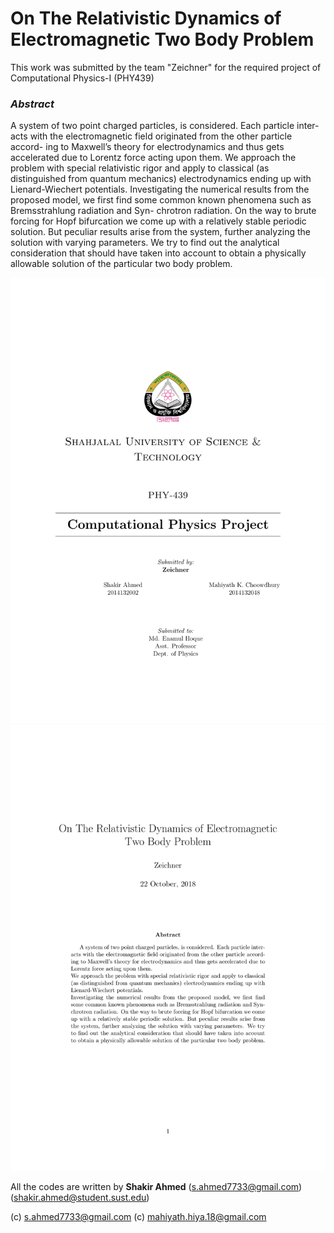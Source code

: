 # On The Relativistic Dynamics of Electromagnetic Two Body Problem

This work was submitted by the team "Zeichner" for the required project of Computational Physics-I (PHY439)

### **_Abstract_**

A system of two point charged particles, is considered. Each particle inter- acts with the electromagnetic field originated from the other particle accord- ing to Maxwell’s theory for electrodynamics and thus gets accelerated due to Lorentz force acting upon them.
We approach the problem with special relativistic rigor and apply to classical (as distinguished from quantum mechanics) electrodynamics ending up with Lienard-Wiechert potentials.
Investigating the numerical results from the proposed model, we first find some common known phenomena such as Bremsstrahlung radiation and Syn- chrotron radiation. On the way to brute forcing for Hopf bifurcation we come up with a relatively stable periodic solution. But peculiar results arise from the system, further analyzing the solution with varying parameters. We try to find out the analytical consideration that should have taken into account to obtain a physically allowable solution of the particular two body problem.




![main pdf](main.png)
![abstract pdf](abstract.png)


All the codes are written by **Shakir Ahmed**
(s.ahmed7733@gmail.com)
(shakir.ahmed@student.sust.edu)

(c) s.ahmed7733@gmail.com
(c) mahiyath.hiya.18@gmail.com